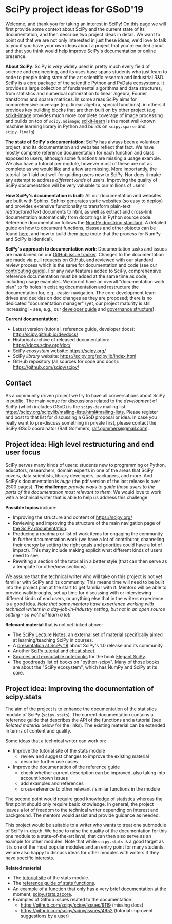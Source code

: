 # SciPy project ideas for GSoD'19

Welcome, and thank you for taking an interest in SciPy! On this page we will first provide some context about SciPy and the current state of its documentation, and then describe two project ideas in detail. We want to point out that we are not only interested in just these ideas; we'd love to talk to you if you have your own ideas about a project that you're excited about and that you think would help improve SciPy's documentation or online presence.

**About SciPy**: SciPy is *very* widely used in pretty much every field of science and engineering, and its uses base spans students who just learn to code to people doing state of the art scientific research and industrial R&D. SciPy is a core package of the scientific Python and PyData ecosystems. It provides a large collection of fundamental algorithms and data structures, from statistics and numerical optimization to linear algebra, Fourier transforms and sparse matrices. In some areas SciPy aims for comprehensive coverage (e.g. linear algebra, special functions), in others it provides key building blocks that are then built on by other project (e.g. [scikit-image](https://scikit-image.org/) provides much more complete coverage of image processing and builds on top of `scipy.ndimage`; [scikit-learn](https://scikit-learn.org) is the most well-known machine learning library in Python and builds on `scipy.sparse` and `scipy.linalg`).

**The state of SciPy's documentation**: SciPy has always been a volunteer project, and its documentation and websites reflect that fact. We have mostly complete reference documentation for each function and class exposed to users, although some functions are missing a usage example. We also have a tutorial per module, however most of these are not as complete as we would like and a few are missing. More importantly, the tutorial isn't laid out well for guiding users new to SciPy. Nor does it make any attempt to address *different kinds* of users. Improving the quality of SciPy documentation will be very valuable to our millions of users!

**How SciPy's documentation is built**: All our documentation and websites are built with [Sphinx](http://www.sphinx-doc.org). Sphinx generates static websites (so easy to deploy) and provides extensive functionality to transform plain-text *reStructuredText* documents to html, as well as extract and cross-link documentation automatically from docstrings in Python source code. Reference documentation follows the [NumPy docstring standard](https://numpydoc.readthedocs.io/en/latest/format.html). A detailed guide on how to document functions, classes and other objects can be found [here](https://www.numpy.org/devdocs/docs/howto_document.html), and how to build them [here](https://www.numpy.org/devdocs/docs/howto_build_docs.html) (note that the process for NumPy and SciPy is identical).

**SciPy's approach to documentation work**: Documentation tasks and issues are maintained on our [GitHub issue tracker](https://github.com/scipy/scipy/issues). Changes to the documentation are made via pull requests on GitHub, and reviewed with our standard review process which is the same for documentation and code (see our [contributing guide](http://scipy.github.io/devdocs/hacking.html)). For any new features added to SciPy, comprehensive reference documentation must be added at the same time as code, including usage examples. We do not have an overall "documentation work plan" to fix holes in existing documentation and restructure the documentation for, e.g., easier navigation. The core development team drives and decides on doc changes as they are proposed; there is no dedicated "documentation manager" (yet, our project maturity is still increasing! - see, e.g., our [developer guide](http://scipy.github.io/devdocs/hacking.html) and [governance structure](http://scipy.github.io/devdocs/dev/governance/governance.html)).


**Current documentation**:

- Latest version (tutorial, reference guide, developer docs): http://scipy.github.io/devdocs/
- Historical archive of released documentation: https://docs.scipy.org/doc/
- SciPy *ecosystem* website: https://scipy.org/
- SciPy *library* website: https://scipy.org/scipylib/index.html
- GitHub repository (all sources for code and docs): https://github.com/scipy/scipy/


## Contact

As a community driven project we try to have all conversations about SciPy in public. The main venue for discussions related to the *development* of SciPy (which includes GSoD) is the `scipy-dev` mailing list: https://scipy.org/scipylib/mailing-lists.html#mailing-lists. Please register and post to that list for discussing a GSoD proposal or idea. In case you really want to pre-discuss something in private first, please contact the SciPy GSoD coordinator (Ralf Gommers, ralf.gommers@gmail.com).


## Project idea: High level restructuring and end user focus

SciPy serves many kinds of users: students new to programming or Python, educators, researchers, domain experts in one of the areas that SciPy covers, data scientists, library developers, packagers, and more. And SciPy's documentation is *huge* (the pdf version of the last release is over 2500 pages). **The challenge**: *provide ways to guide those users to the parts of the documentation most relevant to them.* We would love to work with a technical writer that is able to help us address this challenge.

**Possible topics** include:
- Improving the structure and content of https://scipy.org/
- Reviewing and improving the structure of the main navigation page of [the SciPy documentation](http://scipy.github.io/devdocs/).
- Producing a roadmap or list of work items for engaging the community in further documentation work (we have a lot of contributor, channeling their energy by setting the right goals and priorities could have a lot of impact). This may include making explicit what different kinds of users need to see.
- Rewriting a section of the tutorial in a better style (that can then serve as a template for other/new sections).

We assume that the technical writer who will take on this project is not yet familiar with SciPy and its community. This means time will need to be built into the project plan at the start to get familiar with it. Mentors will be able to provide walkthroughs, set up time for discussing with or interviewing different kinds of end users, or anything else that in the writers experience is a good idea. *Note that some mentors have experience working with technical writers in a day-job-in-industry setting, but not in an open source setting - so we'll all learn a lot!*

**Relevant material** that is not yet linked above:

- The [SciPy Lecture Notes](https://scipy-lectures.org/), an external set of material specifically aimed at learning/teaching SciPy in courses.
- A [presentation at SciPy'18](https://www.youtube.com/watch?v=oHmm3mPxg6Y&t=797s) about SciPy's 1.0 release and its community.
- Another [SciPy tutorial](https://www.datacamp.com/community/tutorials/python-scipy-tutorial) and [cheat sheet](https://www.datacamp.com/community/blog/python-scipy-cheat-sheet).
- [Sources and executable notebooks](https://github.com/elegant-scipy/elegant-scipy) for the book [Elegant SciPy](https://www.ebooks.com/en-nl/95838978/elegant-scipy/nunez-iglesias-juan-walt-stefan-van-der-dashnow-ha/).
- The [goodreads list](https://www.goodreads.com/shelf/show/python-scipy) of books on "python-scipy". Many of those books are about the "SciPy ecosystem", which has NumPy and SciPy at its core.


## Project idea: Improving the documentation of scipy.stats

The aim of the project is to enhance the documentation of the statistics module of SciPy (`scipy.stats`). The current documentation contains a reference guide that describes the API of the functions and a tutorial (see *Related material* below for the links). The existing material can be extended in terms of content and quality.

Some ideas that a technical writer can work on:

* Improve the tutorial site of the stats module
    * review and suggest changes to improve the existing material
    * describe further use cases 
* Improve the documentation of the reference guide 
    * check whether current description can be improved, also taking into account known issues
    * add examples and references
    * cross-reference to other relevant / similar functions in the module

The second point would require good knowledge of statistics whereas the first point should only require basic knowledge. In general, the project leaves a lot of freedom to the technical writer depending on interest and background. The mentors would assist and provide guidance as needed.

This project would be suitable to a writer who wants to treat one submodule of SciPy in-depth. We hope to raise the quality of the documentation for this one module to a state-of-the-art level; that can then also serve as an example for other modules. Note that while `scipy.stats` is a good target as it is one of the most popular modules and an entry point for many students, we are also happy to discuss ideas for other modules with writers if they have specific interests.

**Related material**
* The [tutorial site](https://docs.scipy.org/doc/scipy/reference/tutorial/stats.html) of the stats module.
* The [reference guide of stats functions](https://docs.scipy.org/doc/scipy/reference/stats.html).
* An example of a function that only has a very brief documentation at the moment, [scipy.stats.zscore](https://docs.scipy.org/doc/scipy/reference/generated/scipy.stats.zscore.html#scipy.stats.zscore).
* Examples of Github issues related to the documentation:
    * https://github.com/scipy/scipy/issues/9119 (missing docs)
    * https://github.com/scipy/scipy/issues/4952 (tutorial improvent suggestions by a user)
